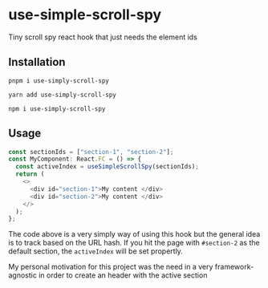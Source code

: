 # use-simple-scroll-spy

Tiny scroll spy react hook that just needs the element ids

## Installation

```
pnpm i use-simply-scroll-spy
```

```
yarn add use-simply-scroll-spy
```

```
npm i use-simply-scroll-spy
```

## Usage

```typescript
const sectionIds = ["section-1", "section-2"];
const MyComponent: React.FC = () => {
  const activeIndex = useSimpleScrollSpy(sectionIds);
  return (
    <>
      <div id="section-1">My content </div>
      <div id="section-2">My content </div>
    </>
  );
};
```

The code above is a very simply way of using this hook but the general idea is to track based on the URL hash. If you hit the page with `#section-2` as the default section, the `activeIndex` will be set propertly.

My personal motivation for this project was the need in a very framework-agnostic in order to create an header with the active section
